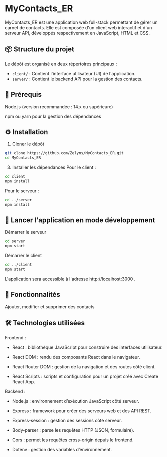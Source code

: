 # MyContacts_ER

MyContacts_ER est une application web full-stack permettant de gérer un carnet de contacts. Elle est composée d'un client web interactif et d'un serveur API, développés respectivement en JavaScript, HTML et CSS.

## 📦 Structure du projet

Le dépôt est organisé en deux répertoires principaux :

- `client/` : Contient l'interface utilisateur (UI) de l'application.
- `server/` : Contient le backend API pour la gestion des contacts.
  
## 🚀 Prérequis

Node.js (version recommandée : 14.x ou supérieure)

npm ou yarn pour la gestion des dépendances

## ⚙️ Installation
1. Cloner le dépôt
```bash   
git clone https://github.com/Zelyns/MyContacts_ER.git
cd MyContacts_ER
```
3. Installer les dépendances
Pour le client :
```bash
cd client
npm install
```
Pour le serveur :
```bash
cd ../server
npm install
```

## 🧪 Lancer l'application en mode développement
Démarrer le serveur
```bash
cd server
npm start
```
Démarrer le client
```bash
cd ../client
npm start
```

L'application sera accessible à l'adresse http://localhost:3000
.

## 📄 Fonctionnalités

Ajouter, modifier et supprimer des contacts


## 🛠️ Technologies utilisées

Frontend :
- React : bibliothèque JavaScript pour construire des interfaces utilisateur.

- React DOM : rendu des composants React dans le navigateur.

- React Router DOM : gestion de la navigation et des routes côté client.

- React Scripts : scripts et configuration pour un projet créé avec Create React App.

Backend :
-  Node.js : environnement d’exécution JavaScript côté serveur.

- Express : framework pour créer des serveurs web et des API REST.

- Express-session : gestion des sessions côté serveur.

- Body-parser : parse les requêtes HTTP (JSON, formulaire).

- Cors : permet les requêtes cross-origin depuis le frontend.

- Dotenv : gestion des variables d’environnement.
